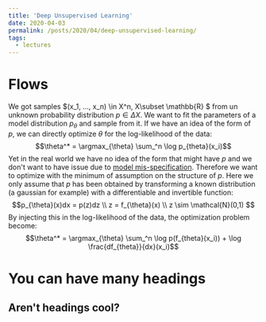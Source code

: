 ```yaml
---
title: 'Deep Unsupervised Learning'
date: 2020-04-03
permalink: /posts/2020/04/deep-unsupervised-learning/
tags:
  - lectures
---
```


Flows
=

We got samples $(x_1, ..., x_n) \in X^n, X\subset \mathbb{R} \$ from un unknown probability distribution $p \in \Delta X$. We want
to fit the parameters of a model distribution $p_{\theta}$ and sample from it. If we have an idea of the form of $p$,
we can directly optimize $\theta$ for the log-likelihood of the data:
$$\theta^* = \argmax_{\theta} \sum_^n \log p_{theta}(x_i)$$
Yet in the real world we have no idea of the form that might have $p$ and we don't want to have issue due to
[model mis-specification](https://jsteinhardt.wordpress.com/2017/01/10/latent-variables-and-model-mis-specification/).
  Therefore we want to optimize with the minimum of assumption on the structure of $p$. Here we only assume that
  $p$ has been obtained by transforming a known distribution (a gaussian for example) with a differentiable and invertible function:
$$p_{\theta}(x)dx = p(z)dz \\
    z = f_{\theta}(x) \\
    z \sim \mathcal{N}(0,1)
    $$
By injecting this in the log-likelihood of the data, the optimization problem become:
$$\theta^* = \argmax_{\theta} \sum_^n \log p(f_{theta}(x_i)) + \log \frac{df_{theta}}{dx}(x_i)$$
     
  
  
  
You can have many headings
======

Aren't headings cool?
-

